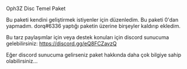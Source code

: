 Oph3Z Disc Temel Paket

Bu paketi kendini geliştirmek istiyenler için düzenledim. Bu paketi 0'dan yapmadım. dorq#6336 yaptığı paketin üzerine birşeyler kaldırıp ekledim.

Bu tarz paylaşımlar için veya destek konuları için discord sunucuma gelebilirsiniz: https://discord.gg/eQ8FCZavzQ

Eğer discord sunucuma gelirseniz paket hakkında daha çok bilgiye sahip olabilirsiniz...
